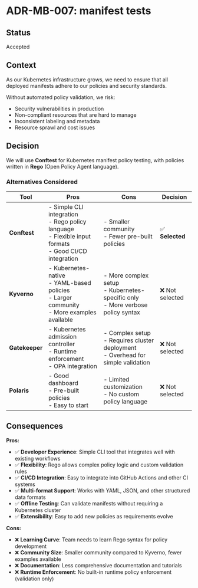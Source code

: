 # ADR-MB-007: manifest tests

## Status

Accepted

## Context

As our Kubernetes infrastructure grows, we need to ensure that all deployed manifests adhere to our policies and security standards.

Without automated policy validation, we risk:

- Security vulnerabilities in production
- Non-compliant resources that are hard to manage
- Inconsistent labeling and metadata
- Resource sprawl and cost issues

## Decision

We will use **Conftest** for Kubernetes manifest policy testing, with policies written in **Rego** (Open Policy Agent language).

### Alternatives Considered

| Tool           | Pros                                                                                                          | Cons                                                                                   | Decision        |
| -------------- | ------------------------------------------------------------------------------------------------------------- | -------------------------------------------------------------------------------------- | --------------- |
| **Conftest**   | - Simple CLI integration<br/>- Rego policy language<br/>- Flexible input formats<br/>- Good CI/CD integration | - Smaller community<br/>- Fewer pre-built policies                                     | ✅ **Selected** |
| **Kyverno**    | - Kubernetes-native<br/>- YAML-based policies<br/>- Larger community<br/>- More examples available            | - More complex setup<br/>- Kubernetes-specific only<br/>- More verbose policy syntax   | ❌ Not selected |
| **Gatekeeper** | - Kubernetes admission controller<br/>- Runtime enforcement<br/>- OPA integration                             | - Complex setup<br/>- Requires cluster deployment<br/>- Overhead for simple validation | ❌ Not selected |
| **Polaris**    | - Good dashboard<br/>- Pre-built policies<br/>- Easy to start                                                 | - Limited customization<br/>- No custom policy language                                | ❌ Not selected |

## Consequences

**Pros:**

- ✅ **Developer Experience**: Simple CLI tool that integrates well with existing workflows
- ✅ **Flexibility**: Rego allows complex policy logic and custom validation rules
- ✅ **CI/CD Integration**: Easy to integrate into GitHub Actions and other CI systems
- ✅ **Multi-format Support**: Works with YAML, JSON, and other structured data formats
- ✅ **Offline Testing**: Can validate manifests without requiring a Kubernetes cluster
- ✅ **Extensibility**: Easy to add new policies as requirements evolve

**Cons:**

- ❌ **Learning Curve**: Team needs to learn Rego syntax for policy development
- ❌ **Community Size**: Smaller community compared to Kyverno, fewer examples available
- ❌ **Documentation**: Less comprehensive documentation and tutorials
- ❌ **Runtime Enforcement**: No built-in runtime policy enforcement (validation only)
